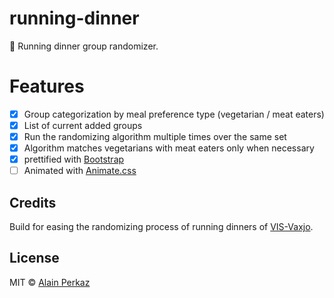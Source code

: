 # running-dinner
:fork_and_knife:  Running dinner group randomizer.

# Features
- [X] Group categorization by meal preference type (vegetarian / meat eaters)
- [X] List of current added groups
- [X] Run the randomizing algorithm multiple times over the same set
- [X] Algorithm matches vegetarians with meat eaters only when necessary
- [X] prettified with [Bootstrap](http://getbootstrap.com/)
- [ ] Animated with [Animate.css](https://daneden.github.io/animate.css/)   

## Credits

Build for easing the randomizing process of running dinners of [VIS-Vaxjo](http://www.visesn.org/what-vis).

## License
MIT © [Alain Perkaz](https://aperkaz.github.io)
